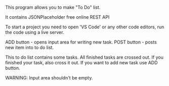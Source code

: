 This program allows you to make "To Do" list.

It contains JSONPlaceholder free online REST API

To start a project you need to open 'VS Code' or any other code editors, run the code using a live server.

ADD button - opens input area for writing new task.
POST button - posts new item into to do list.

This to do list contains some tasks.
All finished tasks are сrossed out. If you finished your task, also cross it out.
If you want to add new task use ADD button.

WARNING:
Input area shouldn't be empty.
